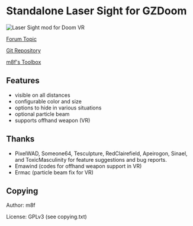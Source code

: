 # Standalone Laser Sight for GZDoom

![Laser Sight mod for Doom VR](https://s8.gifyu.com/images/laser-sight-vr.gif)

[Forum Topic](https://forum.zdoom.org/viewtopic.php?f=43&t=61079#p1060800)

[Git Repository](https://github.com/mmaulwurff/laser-sight)

[m8f's Toolbox](https://mmaulwurff.github.io/pages/toolbox)

## Features

- visible on all distances
- configurable color and size
- options to hide in various situations
- optional particle beam
- supports offhand weapon (VR)

## Thanks

- PixelWAD, Someone64, Tesculpture, RedClairefield, Apeirogon, Sinael, and
  ToxicMasculinity for feature suggestions and bug reports.
- Emawind (codes for offhand weapon support in VR)
- Ermac (particle beam fix for VR)

## Copying

Author: m8f

License: GPLv3 (see copying.txt)
